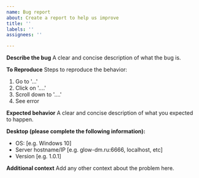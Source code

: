```yaml
---
name: Bug report
about: Create a report to help us improve
title: ''
labels: ''
assignees: ''

---
```


**Describe the bug**
A clear and concise description of what the bug is.

**To Reproduce**
Steps to reproduce the behavior:
1. Go to '...'
2. Click on '....'
3. Scroll down to '....'
4. See error

**Expected behavior**
A clear and concise description of what you expected to happen.

**Desktop (please complete the following information):**
 - OS: [e.g. Windows 10]
 - Server hostname/IP [e.g. glow-dm.ru:6666, localhost, etc]
 - Version [e.g. 1.0.1]

**Additional context**
Add any other context about the problem here.
